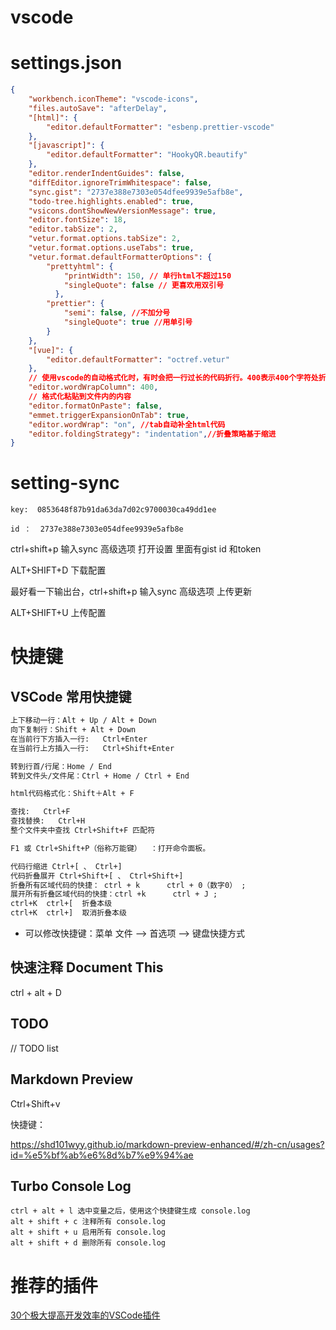 

# vscode



# settings.json

```json
{
    "workbench.iconTheme": "vscode-icons",
    "files.autoSave": "afterDelay",
    "[html]": {
        "editor.defaultFormatter": "esbenp.prettier-vscode"
    },
    "[javascript]": {
        "editor.defaultFormatter": "HookyQR.beautify"
    },
    "editor.renderIndentGuides": false,
    "diffEditor.ignoreTrimWhitespace": false,
    "sync.gist": "2737e388e7303e054dfee9939e5afb8e",
    "todo-tree.highlights.enabled": true,
    "vsicons.dontShowNewVersionMessage": true,
    "editor.fontSize": 18,
    "editor.tabSize": 2,
    "vetur.format.options.tabSize": 2,
    "vetur.format.options.useTabs": true,
    "vetur.format.defaultFormatterOptions": {
        "prettyhtml": {
            "printWidth": 150, // 单行html不超过150
            "singleQuote": false // 更喜欢用双引号
          },
        "prettier": {
            "semi": false, //不加分号
            "singleQuote": true //用单引号
        }
    },
    "[vue]": {
        "editor.defaultFormatter": "octref.vetur"
    },
    // 使用vscode的自动格式化时，有时会把一行过长的代码折行。400表示400个字符处折行
    "editor.wordWrapColumn": 400,
    // 格式化粘贴到文件内的内容
    "editor.formatOnPaste": false,
    "emmet.triggerExpansionOnTab": true,
    "editor.wordWrap": "on", //tab自动补全html代码
    "editor.foldingStrategy": "indentation",//折叠策略基于缩进
}
```





# setting-sync

```
key:  0853648f87b91da63da7d02c9700030ca49dd1ee

id ：  2737e388e7303e054dfee9939e5afb8e
```

 ctrl+shift+p 输入sync 高级选项 打开设置 里面有gist id 和token

 ALT+SHIFT+D 下载配置 



最好看一下输出台，ctrl+shift+p 输入sync 高级选项 上传更新

 ALT+SHIFT+U 上传配置 





# 快捷键

##  VSCode 常用快捷键

```html
上下移动一行：Alt + Up / Alt + Down
向下复制行：Shift + Alt + Down
在当前行下方插入一行:   Ctrl+Enter
在当前行上方插入一行:   Ctrl+Shift+Enter

转到行首/行尾：Home / End
转到文件头/文件尾：Ctrl + Home / Ctrl + End

html代码格式化：Shift＋Alt + F

查找:   Ctrl+F
查找替换:   Ctrl+H
整个文件夹中查找 Ctrl+Shift+F 匹配符

F1 或 Ctrl+Shift+P（俗称万能键）  ：打开命令面板。

代码行缩进 Ctrl+[ 、 Ctrl+]
代码折叠展开 Ctrl+Shift+[ 、 Ctrl+Shift+]
折叠所有区域代码的快捷： ctrl + k      ctrl + 0（数字0） ;
展开所有折叠区域代码的快捷：ctrl +k      ctrl + J ;
ctrl+K  ctrl+[  折叠本级
ctrl+K  ctrl+]  取消折叠本级

```

- 可以修改快捷键：菜单 文件 --> 首选项 --> 键盘快捷方式



## 快速注释 Document This

ctrl + alt + D



## TODO

// TODO list



## Markdown Preview

Ctrl+Shift+v

快捷键：

https://shd101wyy.github.io/markdown-preview-enhanced/#/zh-cn/usages?id=%e5%bf%ab%e6%8d%b7%e9%94%ae



##  **Turbo Console Log** 

```
ctrl + alt + l 选中变量之后，使用这个快捷键生成 console.log
alt + shift + c 注释所有 console.log
alt + shift + u 启用所有 console.log
alt + shift + d 删除所有 console.log
```



# 推荐的插件

[30个极大提高开发效率的VSCode插件](https://zhuanlan.zhihu.com/p/40417719)

